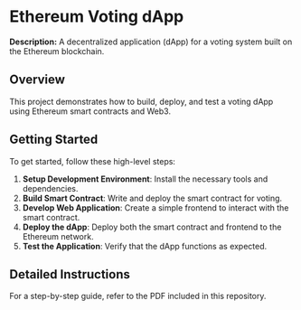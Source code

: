 # Ethereum Voting dApp

**Description:** A decentralized application (dApp) for a voting system built on the Ethereum blockchain.

## Overview

This project demonstrates how to build, deploy, and test a voting dApp using Ethereum smart contracts and Web3. 

## Getting Started

To get started, follow these high-level steps:

1. **Setup Development Environment**: Install the necessary tools and dependencies.
2. **Build Smart Contract**: Write and deploy the smart contract for voting.
3. **Develop Web Application**: Create a simple frontend to interact with the smart contract.
4. **Deploy the dApp**: Deploy both the smart contract and frontend to the Ethereum network.
5. **Test the Application**: Verify that the dApp functions as expected.

## Detailed Instructions

For a step-by-step guide, refer to the PDF included in this repository.
